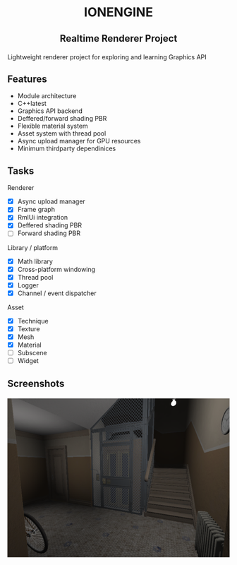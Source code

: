 # <p align="center"> IONENGINE </p>
## <p align="center"> Realtime Renderer Project </p>
Lightweight renderer project for exploring and learning Graphics API

## Features

- Module architecture
- C++latest
- Graphics API backend
- Deffered/forward shading PBR
- Flexible material system
- Asset system with thread pool
- Async upload manager for GPU resources
- Minimum thirdparty dependinices

## Tasks

Renderer
  - [x] Async upload manager
  - [x] Frame graph
  - [x] RmlUi integration
  - [x] Deffered shading PBR
  - [ ] Forward shading PBR

Library / platform
  - [x] Math library
  - [x] Cross-platform windowing
  - [x] Thread pool
  - [x] Logger
  - [x] Channel / event dispatcher

Asset
  - [x] Technique
  - [x] Texture
  - [x] Mesh
  - [x] Material
  - [ ] Subscene
  - [ ] Widget

## Screenshots </p>
![City17-Scene](data/screenshots/city17_scene.png)
